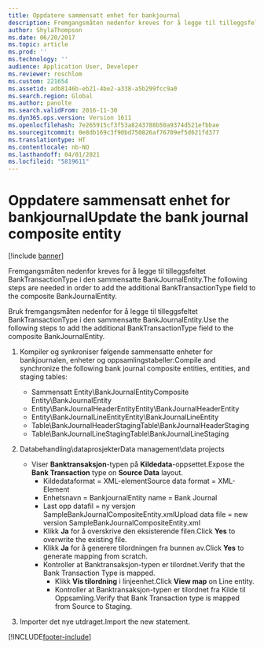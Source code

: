 ```yaml
---
title: Oppdatere sammensatt enhet for bankjournal
description: Fremgangsmåten nedenfor kreves for å legge til tilleggsfeltet BankTransactionType i den sammensatte BankJournalEntity.
author: ShylaThompson
ms.date: 06/20/2017
ms.topic: article
ms.prod: ''
ms.technology: ''
audience: Application User, Developer
ms.reviewer: roschlom
ms.custom: 221654
ms.assetid: adb8146b-eb21-4be2-a338-a5b299fcc9a0
ms.search.region: Global
ms.author: panolte
ms.search.validFrom: 2016-11-30
ms.dyn365.ops.version: Version 1611
ms.openlocfilehash: 7e265915cf3f53a8243788b50a9374d521efbbae
ms.sourcegitcommit: 0e8db169c3f90bd750826af76709ef5d621fd377
ms.translationtype: HT
ms.contentlocale: nb-NO
ms.lasthandoff: 04/01/2021
ms.locfileid: "5819611"
---
```

# <a name="update-the-bank-journal-composite-entity"></a><span data-ttu-id="b97e4-103">Oppdatere sammensatt enhet for bankjournal</span><span class="sxs-lookup"><span data-stu-id="b97e4-103">Update the bank journal composite entity</span></span>

[!include [banner](../includes/banner.md)]

<span data-ttu-id="b97e4-104">Fremgangsmåten nedenfor kreves for å legge til tilleggsfeltet BankTransactionType i den sammensatte BankJournalEntity.</span><span class="sxs-lookup"><span data-stu-id="b97e4-104">The following steps are needed in order to add the additional BankTransactionType field to the composite BankJournalEntity.</span></span>

<span data-ttu-id="b97e4-105">Bruk fremgangsmåten nedenfor for å legge til tilleggsfeltet BankTransactionType i den sammensatte BankJournalEntity.</span><span class="sxs-lookup"><span data-stu-id="b97e4-105">Use the following steps to add the additional BankTransactionType field to the composite BankJournalEntity.</span></span>

1.  <span data-ttu-id="b97e4-106">Kompiler og synkroniser følgende sammensatte enheter for bankjournalen, enheter og oppsamlingstabeller:</span><span class="sxs-lookup"><span data-stu-id="b97e4-106">Compile and synchronize the following bank journal composite entities, entities, and staging tables:</span></span>
    -   <span data-ttu-id="b97e4-107">Sammensatt Entity\\BankJournalEntity</span><span class="sxs-lookup"><span data-stu-id="b97e4-107">Composite Entity\\BankJournalEntity</span></span>
    -   <span data-ttu-id="b97e4-108">Entity\\BankJournalHeaderEntity</span><span class="sxs-lookup"><span data-stu-id="b97e4-108">Entity\\BankJournalHeaderEntity</span></span>
    -   <span data-ttu-id="b97e4-109">Entity\\BankJournalLineEntity</span><span class="sxs-lookup"><span data-stu-id="b97e4-109">Entity\\BankJournalLineEntity</span></span>
    -   <span data-ttu-id="b97e4-110">Table\\BankJournalHeaderStaging</span><span class="sxs-lookup"><span data-stu-id="b97e4-110">Table\\BankJournalHeaderStaging</span></span>
    -   <span data-ttu-id="b97e4-111">Table\\BankJournalLineStaging</span><span class="sxs-lookup"><span data-stu-id="b97e4-111">Table\\BankJournalLineStaging</span></span>

2.  <span data-ttu-id="b97e4-112">Databehandling\\dataprosjekter</span><span class="sxs-lookup"><span data-stu-id="b97e4-112">Data management\\data projects</span></span>
    -   <span data-ttu-id="b97e4-113">Viser **Banktransaksjon**-typen på **Kildedata**-oppsettet.</span><span class="sxs-lookup"><span data-stu-id="b97e4-113">Expose the **Bank Transaction** type on **Source Data** layout.</span></span>
        -   <span data-ttu-id="b97e4-114">Kildedataformat = XML-element</span><span class="sxs-lookup"><span data-stu-id="b97e4-114">Source data format = XML-Element</span></span>
        -   <span data-ttu-id="b97e4-115">Enhetsnavn = Bankjournal</span><span class="sxs-lookup"><span data-stu-id="b97e4-115">Entity name = Bank Journal</span></span>
        -   <span data-ttu-id="b97e4-116">Last opp datafil = ny versjon SampleBankJournalCompositeEntity.xml</span><span class="sxs-lookup"><span data-stu-id="b97e4-116">Upload data file = new version SampleBankJournalCompositeEntity.xml</span></span>
        -   <span data-ttu-id="b97e4-117">Klikk **Ja** for å overskrive den eksisterende filen.</span><span class="sxs-lookup"><span data-stu-id="b97e4-117">Click **Yes** to overwrite the existing file.</span></span>
        -   <span data-ttu-id="b97e4-118">Klikk **Ja** for å generere tilordningen fra bunnen av.</span><span class="sxs-lookup"><span data-stu-id="b97e4-118">Click **Yes** to generate mapping from scratch.</span></span>
        -   <span data-ttu-id="b97e4-119">Kontroller at Banktransaksjon-typen er tilordnet.</span><span class="sxs-lookup"><span data-stu-id="b97e4-119">Verify that the Bank Transaction Type is mapped.</span></span>
            -   <span data-ttu-id="b97e4-120">Klikk **Vis tilordning** i linjeenhet.</span><span class="sxs-lookup"><span data-stu-id="b97e4-120">Click **View map** on Line entity.</span></span>
            -   <span data-ttu-id="b97e4-121">Kontroller at Banktransaksjon-typen er tilordnet fra Kilde til Oppsamling.</span><span class="sxs-lookup"><span data-stu-id="b97e4-121">Verify that Bank Transaction type is mapped from Source to Staging.</span></span>

3.  <span data-ttu-id="b97e4-122">Importer det nye utdraget.</span><span class="sxs-lookup"><span data-stu-id="b97e4-122">Import the new statement.</span></span>






[!INCLUDE[footer-include](../../includes/footer-banner.md)]